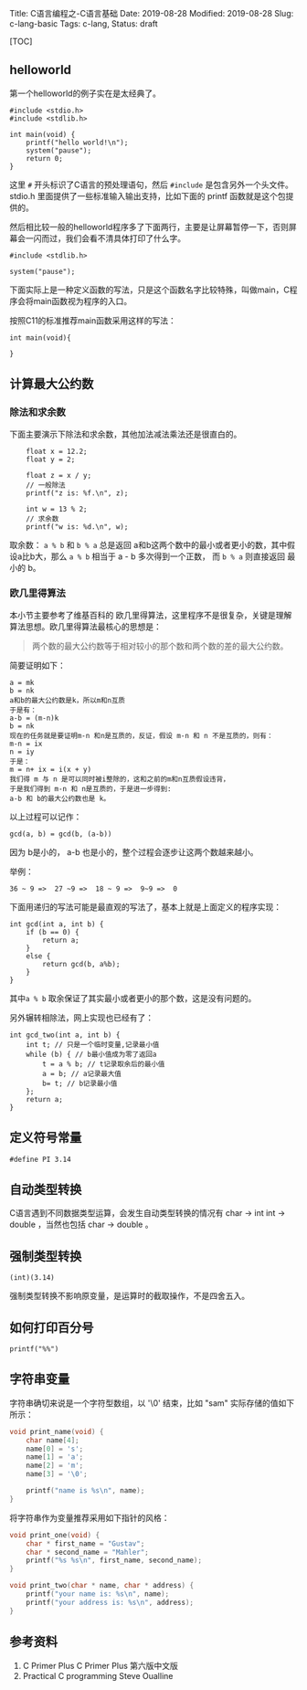 Title: C语言编程之-C语言基础
Date: 2019-08-28
Modified: 2019-08-28
Slug: c-lang-basic
Tags: c-lang, 
Status: draft

[TOC]

## helloworld

第一个helloworld的例子实在是太经典了。

```
#include <stdio.h>
#include <stdlib.h>

int main(void) {
	printf("hello world!\n");
	system("pause");
	return 0;
}
```

这里 `#` 开头标识了C语言的预处理语句，然后 `#include` 是包含另外一个头文件。stdio.h 里面提供了一些标准输入输出支持，比如下面的 printf 函数就是这个包提供的。

然后相比较一般的helloworld程序多了下面两行，主要是让屏幕暂停一下，否则屏幕会一闪而过，我们会看不清具体打印了什么字。

```
#include <stdlib.h>

system("pause");
```

下面实际上是一种定义函数的写法，只是这个函数名字比较特殊，叫做main，C程序会将main函数视为程序的入口。

按照C11的标准推荐main函数采用这样的写法：

```
int main(void){

}
```



## 计算最大公约数

### 除法和求余数

下面主要演示下除法和求余数，其他加法减法乘法还是很直白的。

```
	float x = 12.2;
	float y = 2;
	
	float z = x / y;
	// 一般除法
	printf("z is: %f.\n", z);
	
	int w = 13 % 2;
	// 求余数
	printf("w is: %d.\n", w);
```

取余数： `a % b` 和  `b % a` 总是返回 a和b这两个数中的最小或者更小的数，其中假设a比b大，那么 `a % b` 相当于 a - b 多次得到一个正数， 而 `b % a` 则直接返回 最小的 b。

### 欧几里得算法

本小节主要参考了维基百科的 欧几里得算法，这里程序不是很复杂，关键是理解算法思想。欧几里得算法最核心的思想是：

> 两个数的最大公约数等于相对较小的那个数和两个数的差的最大公约数。



简要证明如下：

```
a = mk
b = nk
a和b的最大公约数是k，所以m和n互质
于是有：
a-b = (m-n)k
b = nk 
现在的任务就是要证明m-n 和n是互质的，反证，假设 m-n 和 n 不是互质的，则有：
m-n = ix
n = iy
于是：
m = n+ ix = i(x + y)
我们得 m 与 n 是可以同时被i整除的，这和之前的m和n互质假设违背，
于是我们得到 m-n 和 n是互质的，于是进一步得到:
a-b 和 b的最大公约数也是 k。
```

以上过程可以记作：

```
gcd(a, b) = gcd(b, (a-b))
```

因为 b是小的， a-b 也是小的，整个过程会逐步让这两个数越来越小。

举例： 

```
36 ~ 9 =>  27 ~9 =>  18 ~ 9 =>  9~9 =>  0
```

下面用递归的写法可能是最直观的写法了，基本上就是上面定义的程序实现：

```
int gcd(int a, int b) {
	if (b == 0) {
		return a;
	}
	else {
		return gcd(b, a%b);
	}
}
```

其中`a % b` 取余保证了其实最小或者更小的那个数，这是没有问题的。

另外辗转相除法，网上实现也已经有了：

```
int gcd_two(int a, int b) {
	int t; // 只是一个临时变量,记录最小值
	while (b) { // b最小值成为零了返回a
		t = a % b; // t记录取余后的最小值
		a = b; // a记录最大值
		b= t; // b记录最小值
	};
	return a;
}
```



## 定义符号常量

```
#define PI 3.14
```



## 自动类型转换

C语言遇到不同数据类型运算，会发生自动类型转换的情况有 char -> int  int -> double ，当然也包括 char -> double 。

## 强制类型转换

```
(int)(3.14)
```

强制类型转换不影响原变量，是运算时的截取操作，不是四舍五入。



## 如何打印百分号

```
printf("%%")
```



## 字符串变量

字符串确切来说是一个字符型数组，以 '\0' 结束，比如 "sam" 实际存储的值如下所示：

```c
void print_name(void) {
	char name[4];
	name[0] = 's';
	name[1] = 'a';
	name[2] = 'm';
	name[3] = '\0';

	printf("name is %s\n", name);
}
```

将字符串作为变量推荐采用如下指针的风格：

```c
void print_one(void) {
	char * first_name = "Gustav";
	char * second_name = "Mahler";
	printf("%s %s\n", first_name, second_name);
}

void print_two(char * name, char * address) {
	printf("your name is: %s\n", name);
	printf("your address is: %s\n", address);
}
```










## 参考资料

1. C Primer Plus C Primer Plus 第六版中文版
2. Practical C programming Steve Oualline